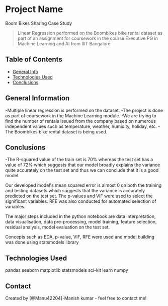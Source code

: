 # Project Name
Boom Bikes Sharing Case Study
> Linear Regression performed on the Boombikes bike rental dataset as part of an assignment for coursework in the course Executive PG in Machine Learning and AI from IIIT Bangalore.


## Table of Contents
* [General Info](#general-information)
* [Technologies Used](#technologies-used)
* [Conclusions](#conclusions)

<!-- You can include any other section that is pertinent to your problem -->

## General Information
-Multiple linear regression is performed on the dataset.
-The project is done as part of coursework in the Machine Learning module.
-We are trying to find the number of rentals issued from the company based on numerous independent values such as temperature, weather, humidity, holiday, etc.
-The Boombikes bike rental dataset is being used.

<!-- You don't have to answer all the questions - just the ones relevant to your project. -->

## Conclusions
-The R-squared value of the train set is 70% whereas the test set has a value of 72% which suggests that our model broadly explains the variance quite accurately on the test set and thus we can conclude that it is a good model.

Our developed model's mean squared error is almost 0 on both the training and testing datasets which suggests that the variance is accurately predicted on the test set. The p-values and VIF were used to select the significant variables. RFE was also conducted for automated selection of variables.

The major steps included in the python notebook are data interpretation, data visualisation, data pre-processing, model training, feature selection, residual analysis, model evaluation on the test set.

Concepts such as EDA, p-value, VIF, RFE were used and model building was done using statsmodels library

<!-- You don't have to answer all the questions - just the ones relevant to your project. -->


## Technologies Used
pandas
seaborn
matplotlib
statsmodels
sci-kit learn
numpy

<!-- As the libraries versions keep on changing, it is recommended to mention the version of library used in this project -->


## Contact
Created by [@Manu42204]-Manish kumar - feel free to contact me!
